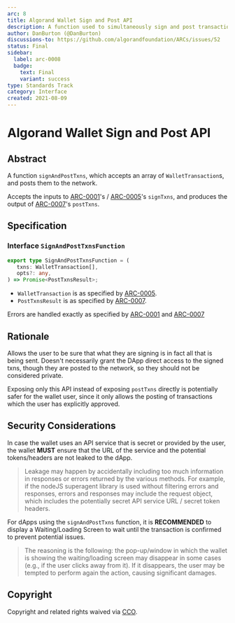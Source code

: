 ```yaml
---
arc: 8
title: Algorand Wallet Sign and Post API
description: A function used to simultaneously sign and post transactions to the network.
author: DanBurton (@DanBurton)
discussions-to: https://github.com/algorandfoundation/ARCs/issues/52
status: Final
sidebar:
  label: arc-0008
  badge:
    text: Final
    variant: success
type: Standards Track
category: Interface
created: 2021-08-09
---
```


# Algorand Wallet Sign and Post API

## Abstract

A function `signAndPostTxns`, which accepts an array of `WalletTransaction`s, and posts them to the network.

Accepts the inputs to [ARC-0001](./arc-0001.md#interface-signtxnsfunction)'s / [ARC-0005](./arc-0005.md#interface-signtxnsfunction)'s `signTxns`, and produces the output of [ARC-0007](./arc-0007.md#interface-posttxnsfunction)'s `postTxns`.

## Specification

### Interface `SignAndPostTxnsFunction`

```ts
export type SignAndPostTxnsFunction = (
   txns: WalletTransaction[],
   opts?: any,
) => Promise<PostTxnsResult>;
```

* `WalletTransaction` is as specified by [ARC-0005](./arc-0005.md#interface-wallettransaction).
* `PostTxnsResult` is as specified by [ARC-0007](./arc-0007.md#interface-posttxnsfunction).

Errors are handled exactly as specified by [ARC-0001](./arc-0001.md#error-standards) and [ARC-0007](./arc-0007.md#error-standard)

## Rationale

Allows the user to be sure that what they are signing is in fact all that is being sent. Doesn't necessarily grant the DApp direct access to the signed txns, though they are posted to the network, so they should not be considered private.

Exposing only this API instead of exposing `postTxns` directly is potentially safer for the wallet user, since it only allows the posting of transactions which the user has explicitly approved.

## Security Considerations

In case the wallet uses an API service that is secret or provided by the user, the wallet **MUST** ensure that the URL of the service and the potential tokens/headers are not leaked to the dApp.

> Leakage may happen by accidentally including too much information in responses or errors returned by the various methods. For example, if the nodeJS superagent library is used without filtering errors and responses, errors and responses may include the request object, which includes the potentially secret API service URL / secret token headers.

For dApps using the `signAndPostTxns` function, it is **RECOMMENDED** to display a Waiting/Loading Screen to wait until the transaction is confirmed to prevent potential issues.

> The reasoning is the following: the pop-up/window in which the wallet is showing the waiting/loading screen may disappear in some cases (e.g., if the user clicks away from it). If it disappears, the user may be tempted to perform again the action, causing significant damages.

## Copyright

Copyright and related rights waived via <a href="https://creativecommons.org/publicdomain/zero/1.0/">CCO</a>.